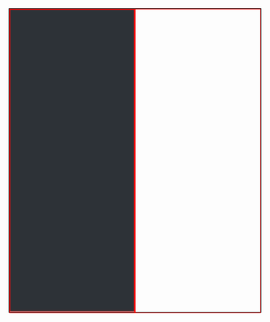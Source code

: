 <!DOCTYPE html>
<html lang="en">
<head>
    <meta charset="UTF-8">
    <title>Title</title>
    <style>
        *{
            margin: 0;
            padding: 0;;
        }
        .box{
            display: flex ;
            width: 99%;
            height: 600px;
            border:1px solid black;
            margin: 0 auto;
        }
        .box1{
            width: 50%;
            height: 600px;
            border:1px solid red;
        }
        .input{
            width: 100%;
            height: 598px;
            border:1px solid red;
            background-color: #2d3237 ;
        }
    </style>
    <script src="jquery-1.11.3.min.js"></script>
    <script>
        $(function(){
            $("input").click(function(){
                var content=$("input:text").val();
                $("ul").prepend("<li>"+content+"</li>")
            })
        })
    </script>
</head>
<body>
<div class="box">
    <div class="box1" type="text">
        <input type="text" value="" class="input">
    </div>
    <div class="box1"></div>
</div>
</body>
</html>
